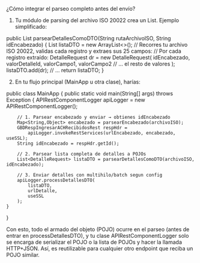 ¿Cómo integrar el parseo completo antes del envío?

1. Tu módulo de parsing del archivo ISO 20022 crea un List<DetalleRequest>. Ejemplo simplificado:

public List<DetalleRequest> parsearDetallesComoDTO(String rutaArchivoISO, String idEncabezado) {
    List<DetalleRequest> listaDTO = new ArrayList<>();
    // Recorres tu archivo ISO 20022, validas cada registro y extraes sus 25 campos:
    // Por cada registro extraído:
    DetalleRequest dr = new DetalleRequest(
        idEncabezado,
        valorDetalleId,
        valorCampo1,
        valorCampo2
        // … el resto de valores
    );
    listaDTO.add(dr);
    // ...
    return listaDTO;
}

2. En tu flujo principal (MainApp u otra clase), harías:

public class MainApp {
    public static void main(String[] args) throws Exception {
        APIRestComponentLogger apiLogger = new APIRestComponentLogger();

        // 1. Parsear encabezado y enviar → obtienes idEncabezado
        Map<String,Object> encabezado = parsearEncabezado(archivoISO);
        GBDRespIngresarACHRecibidosRest respHdr =
            apiLogger.invokeRestServices(urlEncabezado, encabezado, useSSL);
        String idEncabezado = respHdr.getId();

        // 2. Parsear lista completa de detalles a POJOs
        List<DetalleRequest> listaDTO = parsearDetallesComoDTO(archivoISO, idEncabezado);

        // 3. Enviar detalles con multihilo/batch segun config
        apiLogger.processDetallesDTO(
            listaDTO,
            urlDetalle,
            useSSL
        );
    }
}

Con esto, todo el armado del objeto (POJO) ocurre en el parseo (antes de entrar en processDetallesDTO), y tu clase APIRestComponentLogger solo se encarga de serializar el POJO o la lista de POJOs y hacer la llamada HTTP+JSON. Así, es reutilizable para cualquier otro endpoint que reciba un POJO similar.


